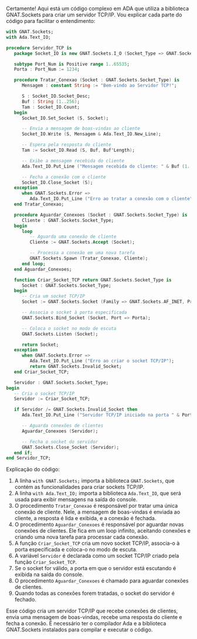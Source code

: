 Certamente! Aqui está um código complexo em ADA que utiliza a biblioteca GNAT.Sockets para criar um servidor TCP/IP. Vou explicar cada parte do código para facilitar o entendimento:

```ada
with GNAT.Sockets;
with Ada.Text_IO;

procedure Servidor_TCP is
   package Socket_IO is new GNAT.Sockets.I_O (Socket_Type => GNAT.Sockets.Stream_Socket);

   subtype Port_Num is Positive range 1..65535;
   Porta : Port_Num := 1234;

   procedure Tratar_Conexao (Socket : GNAT.Sockets.Socket_Type) is
      Mensagem : constant String := "Bem-vindo ao Servidor TCP!";

      S : Socket_IO.Socket_Desc;
      Buf : String (1..256);
      Tam : Socket_IO.Count;
   begin
      Socket_IO.Set_Socket (S, Socket);

      -- Envia a mensagem de boas-vindas ao cliente
      Socket_IO.Write (S, Mensagem & Ada.Text_IO.New_Line);

      -- Espera pela resposta do cliente
      Tam := Socket_IO.Read (S, Buf, Buf'Length);

      -- Exibe a mensagem recebida do cliente
      Ada.Text_IO.Put_Line ("Mensagem recebida do cliente: " & Buf (1..Tam));

      -- Fecha a conexão com o cliente
      Socket_IO.Close_Socket (S);
   exception
      when GNAT.Sockets.Error =>
         Ada.Text_IO.Put_Line ("Erro ao tratar a conexão com o cliente");
   end Tratar_Conexao;

   procedure Aguardar_Conexoes (Socket : GNAT.Sockets.Socket_Type) is
      Cliente : GNAT.Sockets.Socket_Type;
   begin
      loop
         -- Aguarda uma conexão de cliente
         Cliente := GNAT.Sockets.Accept (Socket);

         -- Processa a conexão em uma nova tarefa
         GNAT.Sockets.Spawn (Tratar_Conexao, Cliente);
      end loop;
   end Aguardar_Conexoes;

   function Criar_Socket_TCP return GNAT.Sockets.Socket_Type is
      Socket : GNAT.Sockets.Socket_Type;
   begin
      -- Cria um socket TCP/IP
      Socket := GNAT.Sockets.Socket (Family => GNAT.Sockets.AF_INET, Protocol => GNAT.Sockets.IPPROTO_TCP);

      -- Associa o socket à porta especificada
      GNAT.Sockets.Bind_Socket (Socket, Port => Porta);

      -- Coloca o socket no modo de escuta
      GNAT.Sockets.Listen (Socket);

      return Socket;
   exception
      when GNAT.Sockets.Error =>
         Ada.Text_IO.Put_Line ("Erro ao criar o socket TCP/IP");
         return GNAT.Sockets.Invalid_Socket;
   end Criar_Socket_TCP;

   Servidor : GNAT.Sockets.Socket_Type;
begin
   -- Cria o socket TCP/IP
   Servidor := Criar_Socket_TCP;

   if Servidor /= GNAT.Sockets.Invalid_Socket then
      Ada.Text_IO.Put_Line ("Servidor TCP/IP iniciado na porta " & Porta'Image);

      -- Aguarda conexões de clientes
      Aguardar_Conexoes (Servidor);

      -- Fecha o socket do servidor
      GNAT.Sockets.Close_Socket (Servidor);
   end if;
end Servidor_TCP;
```

Explicação do código:
1. A linha `with GNAT.Sockets;` importa a biblioteca `GNAT.Sockets`, que contém as funcionalidades para criar sockets TCP/IP.
2. A linha `with Ada.Text_IO;` importa a biblioteca `Ada.Text_IO`, que será usada para exibir mensagens na saída do console.
3. O procedimento `Tratar_Conexao` é responsável por tratar uma única conexão de cliente. Nele, a mensagem de boas-vindas é enviada ao cliente, a resposta é lida e exibida, e a conexão é fechada.
4. O procedimento `Aguardar_Conexoes` é responsável por aguardar novas conexões de clientes. Ele fica em um loop infinito, aceitando conexões e criando uma nova tarefa para processar cada conexão.
5. A função `Criar_Socket_TCP` cria um novo socket TCP/IP, associa-o à porta especificada e coloca-o no modo de escuta.
6. A variável `Servidor` é declarada como um socket TCP/IP criado pela função `Criar_Socket_TCP`.
7. Se o socket for válido, a porta em que o servidor está escutando é exibida na saída do console.
8. O procedimento `Aguardar_Conexoes` é chamado para aguardar conexões de clientes.
9. Quando todas as conexões forem tratadas, o socket do servidor é fechado.

Esse código cria um servidor TCP/IP que recebe conexões de clientes, envia uma mensagem de boas-vindas, recebe uma resposta do cliente e fecha a conexão. É necessário ter o compilador Ada e a biblioteca GNAT.Sockets instalados para compilar e executar o código.